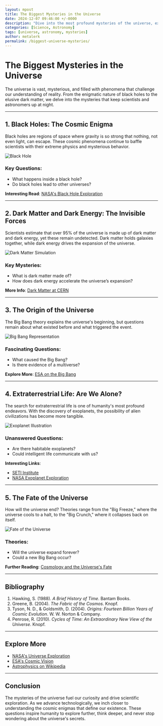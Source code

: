 ```yaml
---
layout: mpost
title: The Biggest Mysteries in the Universe
date: 2024-12-07 09:46:00 +/-0000
description: "Dive into the most profound mysteries of the universe, exploring black holes, dark matter, and the search for extraterrestrial life."
categories: [Science, Astronomy]
tags: [universe, astronomy, mysteries]
author: metalerk
permalink: /biggest-universe-mysteries/
---
```


# The Biggest Mysteries in the Universe

The universe is vast, mysterious, and filled with phenomena that challenge our understanding of reality. From the enigmatic nature of black holes to the elusive dark matter, we delve into the mysteries that keep scientists and astronomers up at night.

---

## 1. Black Holes: The Cosmic Enigma

Black holes are regions of space where gravity is so strong that nothing, not even light, can escape. These cosmic phenomena continue to baffle scientists with their extreme physics and mysterious behavior.

![Black Hole](https://upload.wikimedia.org/wikipedia/commons/5/56/Black_hole_-_Messier_87.png)

### Key Questions:
- What happens inside a black hole?
- Do black holes lead to other universes?

**Interesting Read**: [NASA's Black Hole Exploration](https://www.nasa.gov/black-holes)

---

## 2. Dark Matter and Dark Energy: The Invisible Forces

Scientists estimate that over 95% of the universe is made up of dark matter and dark energy, yet these remain undetected. Dark matter holds galaxies together, while dark energy drives the expansion of the universe.

![Dark Matter Simulation](https://upload.wikimedia.org/wikipedia/commons/3/3c/Dark_Matter_Distribution.jpg)

### Key Mysteries:
- What is dark matter made of?
- How does dark energy accelerate the universe’s expansion?

**More Info**: [Dark Matter at CERN](https://home.cern/science/physics/dark-matter)

---

## 3. The Origin of the Universe

The Big Bang theory explains the universe's beginning, but questions remain about what existed before and what triggered the event.

![Big Bang Representation](https://upload.wikimedia.org/wikipedia/commons/4/4e/Planck_CMB.png)

### Fascinating Questions:
- What caused the Big Bang?
- Is there evidence of a multiverse?

**Explore More**: [ESA on the Big Bang](https://www.esa.int/Science_Exploration/Space_Science/The_Big_Bang)

---

## 4. Extraterrestrial Life: Are We Alone?

The search for extraterrestrial life is one of humanity's most profound endeavors. With the discovery of exoplanets, the possibility of alien civilizations has become more tangible.

![Exoplanet Illustration](https://upload.wikimedia.org/wikipedia/commons/e/e7/Kepler-186f_PIA18905.jpg)

### Unanswered Questions:
- Are there habitable exoplanets?
- Could intelligent life communicate with us?

**Interesting Links**:
- [SETI Institute](https://www.seti.org/)
- [NASA Exoplanet Exploration](https://exoplanets.nasa.gov/)

---

## 5. The Fate of the Universe

How will the universe end? Theories range from the "Big Freeze," where the universe cools to a halt, to the "Big Crunch," where it collapses back on itself.

![Fate of the Universe](https://upload.wikimedia.org/wikipedia/commons/d/d6/Future_universe.jpg)

### Theories:
- Will the universe expand forever?
- Could a new Big Bang occur?

**Further Reading**: [Cosmology and the Universe's Fate](https://www.universe.nasa.gov/)

---

## Bibliography

1. Hawking, S. (1988). *A Brief History of Time*. Bantam Books.
2. Greene, B. (2004). *The Fabric of the Cosmos*. Knopf.
3. Tyson, N. D., & Goldsmith, D. (2004). *Origins: Fourteen Billion Years of Cosmic Evolution*. W. W. Norton & Company.
4. Penrose, R. (2010). *Cycles of Time: An Extraordinary New View of the Universe*. Knopf.

---

## Explore More

- [NASA's Universe Exploration](https://www.nasa.gov/mission_pages/universe/index.html)
- [ESA's Cosmic Vision](https://www.esa.int/Science_Exploration/Space_Science)
- [Astrophysics on Wikipedia](https://en.wikipedia.org/wiki/Astrophysics)

---

## Conclusion

The mysteries of the universe fuel our curiosity and drive scientific exploration. As we advance technologically, we inch closer to understanding the cosmic enigmas that define our existence. These questions inspire humanity to explore further, think deeper, and never stop wondering about the universe's secrets.

